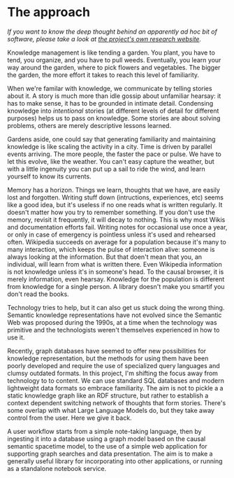 
# The approach

*If you want to know the deep thought behind an apparently ad hoc bit of
software, please take a look at [the project's own research website](http://markburgess.org/spacetime.html).*

Knowledge management is like tending a garden. You plant, you have to
tend, you organize, and you have to pull weeds. Eventually, you learn
your way around the garden, where to pick flowers and vegetables. The
bigger the garden, the more effort it takes to reach this level of
familiarity.

When we're familar with knowledge, we communicate by telling stories
about it.  A story is much more than idle gossip about unfamiliar
hearsay: it has to make sense, it has to be grounded in intimate
detail. Condensing knowledge into *intentional* stories (at different
levels of detail for different purposes) helps us to pass on
knowledge.  Some stories are about solving problems, others are merely
descriptive lessons learned.

Gardens aside, one could say that generating familiarity and
maintaining knowledge is like scaling the activity in a city. Time is
driven by parallel events arriving. The more people, the faster the
pace or pulse. We have to let this evolve, like the weather. You can't
easy capture the weather, but with a little ingenuity you can put up a
sail to ride the wind, and learn yourself to know its currents.

Memory has a horizon.  Things we learn, thoughts that we have, are
easily lost and forgotten.  Writing stuff down (intructions,
experiences, etc) seems like a good idea, but it's useless if no one
reads what is written regularly. It doesn't matter how you try to
remember something. If you don't use the memory, revisit it
frequently, it will decay to nothing.  This is why most Wikis and
documentation efforts fail. Writing notes for occasional use once a
year, or only in case of emergency is pointless unless it's used and
rehearsed often.  Wikipedia succeeds on average for a population
because it's many to many interaction, which keeps the pulse of
interaction alive: someone is always looking at the information. But
that doen't mean that you, an individual, will learn from what is
written there. Even Wikipedia information is not knowledge unless it's
in someone's head. To the causal browser, it is merely information,
even hearsay. Knowledge for the population is different from knowledge
for a single person. A library doesn't make you smartif you don't read
the books.

Technology tries to help, but it can also get us stuck doing the wrong
thing.  Semantic knowledge representations have not evolved since the
Semantic Web was proposed during the 1990s, at a time when the
technology was primitive and the technologists weren't themselves
experienced in how to use it.

Recently, graph databases have seemed to offer new possibilities for
knowledge representation, but the methods for using them have been
poorly developed and require the use of specialized query languages
and clumsy outdated formats.  In this project, I'm shifting the focus
away from technology to to content. We can use standard SQL databases
and modern lightweight data formats so embrace familiarity. The aim is
not to pickle a a static knowledge graph like an RDF structure, but
rather to establish a context dependent switching network of thoughts
that form stories. There's some overlap with what Large Language Models
do, but they take away control from the user. Here we give it back.

A user workflow starts from a simple note-taking language, then by
ingesting it into a database using a graph model based on the causal
semantic spacetime model, to the use of a simple web application for
supporting graph searches and data presentation. The aim is to make a
generally useful library for incorporating into other applications, or
running as a standalone notebook service.

